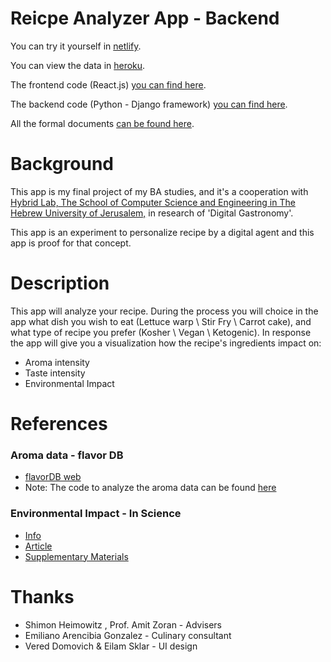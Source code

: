 # Reicpe Analyzer App - Backend

You can try it yourself in [netlify](https://tender-tesla-6d5acb.netlify.app/).

You can view the data in [heroku](https://dg-backend.herokuapp.com/).

The frontend code (React.js) [you can find here](https://github.com/noamdom/dg-app/tree/frontend).

The backend code (Python - Django framework) [you can find here](https://github.com/noamdom/dg-app/tree/backend).

All the formal documents [can be found here](https://github.com/noamdom/dg-app/tree/documents).


#  Background
This app is my final project of my BA studies, and it's a cooperation 
with [Hybrid Lab, The School of Computer 
Science and Engineering in The Hebrew University of Jerusalem,](http://digitalgastronomy.co/)
in research of 'Digital Gastronomy'. 

This app is an experiment to personalize recipe by a digital agent and this app is proof 
for that concept.



# Description
This app will analyze your recipe.
During the process you will choice in the app what dish 
you wish to eat (Lettuce warp \ Stir Fry \ Carrot cake), and what type of recipe you 
prefer (Kosher \ Vegan \ Ketogenic). In response the app will give you  a visualization
 how the recipe's ingredients impact on:
* Aroma intensity
* Taste intensity
* Environmental Impact

# References
###  Aroma data - flavor DB
* [flavorDB web](https://cosylab.iiitd.edu.in/flavordb/search)
* Note: The code to analyze the aroma data can be found [here](https://github.com/ShimonBezalel/dg-db/tree/aruma-profile) 

###  Environmental Impact - In Science
* [Info](https://science.sciencemag.org/content/363/6429/eaaw9908)
* [Article](https://josephpoore.com/Science%20360%206392%20987%20-%20Accepted%20Manuscript.pdf)
* [Supplementary Materials](https://science.sciencemag.org/content/suppl/2018/05/30/360.6392.987.DC1)

 

# Thanks
* Shimon Heimowitz , Prof. Amit Zoran - Advisers
* Emiliano Arencibia Gonzalez - Culinary consultant
* Vered Domovich & Eilam Sklar - UI design

